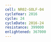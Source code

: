 ```yaml
---
cell: NR02-GOLF-04
cycleYear: 2016
cycle: 24
cycleDate: 2016-24
resistance: 399000
enlightened: 367000 
---
```

      